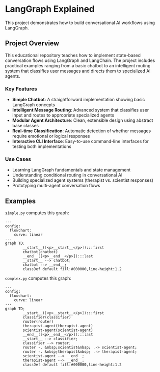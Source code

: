 # LangGraph Explained

This project demonstrates how to build conversational AI workflows using LangGraph.

## Project Overview

This educational repository teaches how to implement state-based conversation flows using LangGraph and LangChain. The project includes practical examples ranging from a basic chatbot to an intelligent routing system that classifies user messages and directs them to specialized AI agents.

### Key Features

- **Simple Chatbot**: A straightforward implementation showing basic LangGraph concepts
- **Intelligent Message Routing**: Advanced system that classifies user input and routes to appropriate specialized agents
- **Modular Agent Architecture**: Clean, extensible design using abstract base classes
- **Real-time Classification**: Automatic detection of whether messages require emotional or logical responses
- **Interactive CLI Interface**: Easy-to-use command-line interfaces for testing both implementations

### Use Cases

- Learning LangGraph fundamentals and state management
- Understanding conditional routing in conversational AI
- Building specialized agent systems (therapist vs. scientist responses)
- Prototyping multi-agent conversation flows

## Examples

`simple.py` computes this graph:

```mermaid
---
config:
  flowchart:
    curve: linear
---
graph TD;
        __start__([<p>__start__</p>]):::first
        chatbot(chatbot)
        __end__([<p>__end__</p>]):::last
        __start__ --> chatbot;
        chatbot --> __end__;
        classDef default fill:#000000,line-height:1.2
```

`complex.py` computes this graph:

```mermaid
---
config:
  flowchart:
    curve: linear
---
graph TD;
        __start__([<p>__start__</p>]):::first
        classifier(classifier)
        router(router)
        therapist-agent(therapist-agent)
        scientist-agent(scientist-agent)
        __end__([<p>__end__</p>]):::last
        __start__ --> classifier;
        classifier --> router;
        router -. &nbsp;scientist&nbsp; .-> scientist-agent;
        router -. &nbsp;therapist&nbsp; .-> therapist-agent;
        scientist-agent --> __end__;
        therapist-agent --> __end__;
        classDef default fill:#000000,line-height:1.2
```
